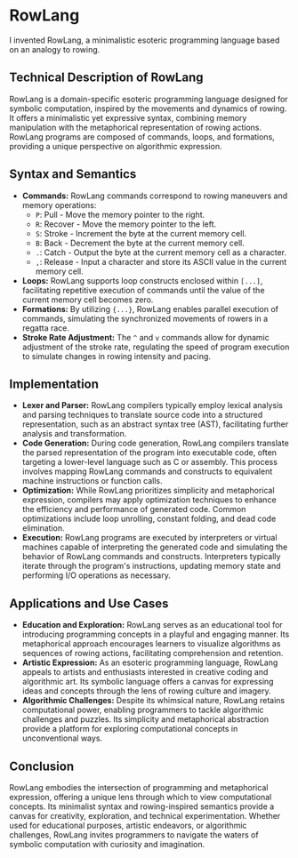 # RowLang
I invented RowLang, a minimalistic esoteric programming language based on an analogy to rowing.

## Technical Description of RowLang

RowLang is a domain-specific esoteric programming language designed for symbolic computation, inspired by the movements and dynamics of rowing. 
It offers a minimalistic yet expressive syntax, combining memory manipulation with the metaphorical representation of rowing actions. 
RowLang programs are composed of commands, loops, and formations, providing a unique perspective on algorithmic expression.

## Syntax and Semantics

- **Commands:** RowLang commands correspond to rowing maneuvers and memory operations:
  - `P`: Pull - Move the memory pointer to the right.
  - `R`: Recover - Move the memory pointer to the left.
  - `S`: Stroke - Increment the byte at the current memory cell.
  - `B`: Back - Decrement the byte at the current memory cell.
  - `.`: Catch - Output the byte at the current memory cell as a character.
  - `,`: Release - Input a character and store its ASCII value in the current memory cell.
- **Loops:** RowLang supports loop constructs enclosed within `[...]`, facilitating repetitive execution of commands until the value of the current memory cell becomes zero.
- **Formations:** By utilizing `{...}`, RowLang enables parallel execution of commands, simulating the synchronized movements of rowers in a regatta race.
- **Stroke Rate Adjustment:** The `^` and `v` commands allow for dynamic adjustment of the stroke rate, regulating the speed of program execution to simulate changes in rowing intensity and pacing.

## Implementation

- **Lexer and Parser:** RowLang compilers typically employ lexical analysis and parsing techniques to translate source code into a structured representation, such as an abstract syntax tree (AST), facilitating further analysis and transformation.
- **Code Generation:** During code generation, RowLang compilers translate the parsed representation of the program into executable code, often targeting a lower-level language such as C or assembly. This process involves mapping RowLang commands and constructs to equivalent machine instructions or function calls.
- **Optimization:** While RowLang prioritizes simplicity and metaphorical expression, compilers may apply optimization techniques to enhance the efficiency and performance of generated code. Common optimizations include loop unrolling, constant folding, and dead code elimination.
- **Execution:** RowLang programs are executed by interpreters or virtual machines capable of interpreting the generated code and simulating the behavior of RowLang commands and constructs. Interpreters typically iterate through the program's instructions, updating memory state and performing I/O operations as necessary.

## Applications and Use Cases

- **Education and Exploration:** RowLang serves as an educational tool for introducing programming concepts in a playful and engaging manner. Its metaphorical approach encourages learners to visualize algorithms as sequences of rowing actions, facilitating comprehension and retention.
- **Artistic Expression:** As an esoteric programming language, RowLang appeals to artists and enthusiasts interested in creative coding and algorithmic art. Its symbolic language offers a canvas for expressing ideas and concepts through the lens of rowing culture and imagery.
- **Algorithmic Challenges:** Despite its whimsical nature, RowLang retains computational power, enabling programmers to tackle algorithmic challenges and puzzles. Its simplicity and metaphorical abstraction provide a platform for exploring computational concepts in unconventional ways.

## Conclusion

RowLang embodies the intersection of programming and metaphorical expression, offering a unique lens through which to view computational concepts. Its minimalist syntax and rowing-inspired semantics provide a canvas for creativity, exploration, and technical experimentation. Whether used for educational purposes, artistic endeavors, or algorithmic challenges, RowLang invites programmers to navigate the waters of symbolic computation with curiosity and imagination.
